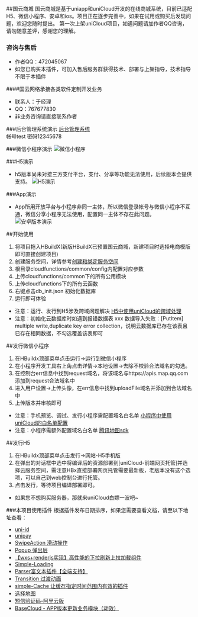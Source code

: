 ##国云商城
国云商城是基于uniapp和uniCloud开发的在线商城系统，目前已适配H5、微信小程序、安卓和ios。项目正在逐步完善中，如果在试用或购买后发现问题，欢迎您随时提出。
第一次上架uniCloud项目，如遇问题请加作者QQ咨询，请勿随意差评，感谢您的理解。

### 咨询与售后
* 作者QQ：472045067
* 如您已购买本插件，可加入售后服务群获得技术、部署与上架指导，技术指导不限于本插件

####国云网络承接各类软件定制开发业务
* 联系人：于经理
* QQ：767677830 
* 非业务咨询请直接联系作者

###后台管理系统演示
[后台管理系统](https://static-95f1970c-da88-4722-9673-897de6038fc7.bspapp.com/admin/index.html)  
帐号test 密码12345678

###微信小程序演示
![微信小程序](https://vkceyugu.cdn.bspapp.com/VKCEYUGU-mix-mall-admin/451ccc60-d285-11ea-8a36-ebb87efcf8c0.jpg)

###H5演示
* h5版本尚未对接三方支付平台，支付、分享等功能无法使用，后续版本会提供支持。
![H5演示](https://vkceyugu.cdn.bspapp.com/VKCEYUGU-mix-mall-admin/e51c3ad0-d284-11ea-81ea-f115fe74321c.png)

###App演示
* App所用开放平台与小程序非同一主体，所以微信登录帐号与微信小程序不互通，微信分享小程序无法使用，配置同一主体不存在此问题。
![安卓版本演示](https://7478-tx-cloud-mix-mall-d6944c-1302673523.tcb.qcloud.la/1599142095177614441.jpg)

##开始使用
1. 将项目拖入HBuildX(新版HBuildX已预置国云商城，新建项目时选择电商模版即可直接创建项目)
2. 创建服务空间，详情参考[创建和绑定服务空间](https://uniapp.dcloud.net.cn/uniCloud/quickstart?id=%e5%88%9b%e5%bb%ba%e5%92%8c%e7%bb%91%e5%ae%9a%e6%9c%8d%e5%8a%a1%e7%a9%ba%e9%97%b4) 
3. 根目录cloudfunctions/common/config内配置对应参数
4. 上传cloudfunctions/common下的所有公用模块
5. 上传cloudfunctions下的所有云函数
6. 右键点击db_init.json 初始化数据库
7. 运行即可体验
* 注意：运行、发行到H5涉及跨域问题解决 [H5中使用uniCloud的跨域处理](https://uniapp.dcloud.io/uniCloud/quickstart?id=useinh5)
* 注意：初始化云数据库时如遇到报错数据表 xxx 数据导入失败：[PutItem] multiple write,duplicate key error collection，说明云数据库已存在该表且已存在相同数据，不勾选覆盖该表即可


##发行微信小程序
1. 在HBuildx顶部菜单点击运行->运行到微信小程序 
2. 在小程序开发工具右上角点击详情->本地设置->去除不校验合法域名的勾选。
3. 在控制台err信息中找到request域名，将该域名与https://apis.map.qq.com添加到request合法域名中
4. 进入用户设置->上传头像，在err信息中找到uploadFile域名并添加到合法域名中
5. 上传版本并审核即可
* 注意：手机预览、调试、发行小程序需配置域名白名单 [小程序中使用uniCloud的白名单配置](https://uniapp.dcloud.net.cn/uniCloud/quickstart?id=%e5%b0%8f%e7%a8%8b%e5%ba%8f%e4%b8%ad%e4%bd%bf%e7%94%a8unicloud%e7%9a%84%e7%99%bd%e5%90%8d%e5%8d%95%e9%85%8d%e7%bd%ae)
* 注意：小程序需额外配置域名白名单 [腾讯地图sdk](https://apis.map.qq.com)

##发行H5
1. 在HBuildx顶部菜单点击发行->网站-H5手机版
2. 在弹出的对话框中选中将编译后的资源部署到[uniCloud-前端网页托管]并选择云服务空间，需注意HBx直接部署网页托管需要最新版，老版本没有这个选项，可以自己到web控制台进行托管。
3. 点击发行，等待项目编译部署即可。 
* 如果您不想购买服务器，那就来uniCloud白嫖一波吧~


###本项目使用插件
根据插件发布日期排序，如果您需要查看文档，请至以下地址查看：
* [uni-id](https://uniapp.dcloud.io/uniCloud/uni-id)
* [unipay](https://uniapp.dcloud.io/uniCloud/unipay)
* [SwipeAction 滑动操作](https://ext.dcloud.net.cn/plugin?id=181)
* [Popup 弹出层](https://ext.dcloud.net.cn/plugin?id=329)
* [【wxs+renderjs实现】高性能的下拉刷新上拉加载组件](https://ext.dcloud.net.cn/plugin?id=343)
* [Simple-Loading](https://ext.dcloud.net.cn/plugin?id=397)
* [Parser富文本插件【全端支持】](https://ext.dcloud.net.cn/plugin?id=805)
* [Transition 过渡动画](https://ext.dcloud.net.cn/plugin?id=985)
* [simple-Cache 让缓存指定时间范围内有效的插件](https://ext.dcloud.net.cn/plugin?id=1129)
* [选择地图](https://ext.dcloud.net.cn/plugin?id=1133)
* [短信验证码-阿里云版](https://ext.dcloud.net.cn/plugin?id=1947)
* [BaseCloud - APP版本更新业务模块（动效）](https://ext.dcloud.net.cn/plugin?id=2510)





